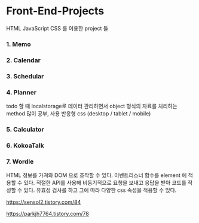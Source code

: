 # Front-End-Projects

HTML JavaScript CSS 를 이용한 project 들

### 1. Memo

### 2. Calendar

### 3. Schedular

### 4. Planner

todo 할 때 localstorage로 데이터 관리하면서 object 형식의 자료를 처리하는 method 많이 공부, 사용
반응형 css (desktop / tablet / mobile)

### 5. Calculator

### 6. KokoaTalk

### 7. Wordle

HTML 정보를 가져와 DOM 으로 조작할 수 있다.
이벤트리스너 함수를 element 에 적용할 수 있다.
적절한 API를 사용해 비동기적으로 요청을 보내고 응답을 받아 코드를 작성할 수 있다.
유효성 검사를 하고 그에 따라 다양한 css 속성을 적용할 수 있다.

https://sensol2.tistory.com/84

https://parkjh7764.tistory.com/78
